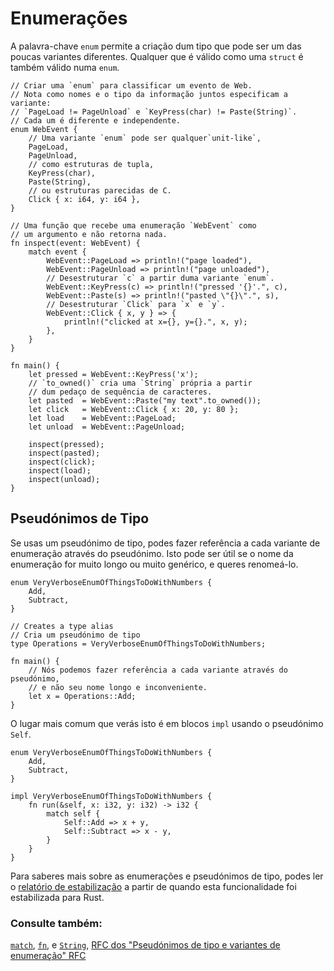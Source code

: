 # Enumerações

A palavra-chave `enum` permite a criação dum tipo que pode ser um das poucas variantes diferentes. Qualquer que é válido como uma `struct` é também válido numa `enum`.

```rust,editable
// Criar uma `enum` para classificar um evento de Web.
// Nota como nomes e o tipo da informação juntos especificam a variante:
// `PageLoad != PageUnload` e `KeyPress(char) != Paste(String)`.
// Cada um é diferente e independente.
enum WebEvent {
    // Uma variante `enum` pode ser qualquer`unit-like`,
    PageLoad,
    PageUnload,
    // como estruturas de tupla,
    KeyPress(char),
    Paste(String),
    // ou estruturas parecidas de C.
    Click { x: i64, y: i64 },
}

// Uma função que recebe uma enumeração `WebEvent` como
// um argumento e não retorna nada.
fn inspect(event: WebEvent) {
    match event {
        WebEvent::PageLoad => println!("page loaded"),
        WebEvent::PageUnload => println!("page unloaded"),
        // Desestruturar `c` a partir duma variante `enum`.
        WebEvent::KeyPress(c) => println!("pressed '{}'.", c),
        WebEvent::Paste(s) => println!("pasted \"{}\".", s),
        // Desestruturar `Click` para `x` e `y`.
        WebEvent::Click { x, y } => {
            println!("clicked at x={}, y={}.", x, y);
        },
    }
}

fn main() {
    let pressed = WebEvent::KeyPress('x');
    // `to_owned()` cria uma `String` própria a partir
    // dum pedaço de sequência de caracteres.
    let pasted  = WebEvent::Paste("my text".to_owned());
    let click   = WebEvent::Click { x: 20, y: 80 };
    let load    = WebEvent::PageLoad;
    let unload  = WebEvent::PageUnload;

    inspect(pressed);
    inspect(pasted);
    inspect(click);
    inspect(load);
    inspect(unload);
}

```

## Pseudónimos de Tipo

Se usas um pseudónimo de tipo, podes fazer referência a cada variante de enumeração através do pseudónimo. Isto pode ser útil se o nome da enumeração for muito longo ou muito genérico, e queres renomeá-lo.

```rust,editable
enum VeryVerboseEnumOfThingsToDoWithNumbers {
    Add,
    Subtract,
}

// Creates a type alias
// Cria um pseudónimo de tipo
type Operations = VeryVerboseEnumOfThingsToDoWithNumbers;

fn main() {
    // Nós podemos fazer referência a cada variante através do pseudónimo,
    // e não seu nome longo e inconveniente.
    let x = Operations::Add;
}
```

O lugar mais comum que verás isto é em blocos `impl` usando o pseudónimo `Self`.

```rust,editable
enum VeryVerboseEnumOfThingsToDoWithNumbers {
    Add,
    Subtract,
}

impl VeryVerboseEnumOfThingsToDoWithNumbers {
    fn run(&self, x: i32, y: i32) -> i32 {
        match self {
            Self::Add => x + y,
            Self::Subtract => x - y,
        }
    }
}
```

Para saberes mais sobre as enumerações e pseudónimos de tipo, podes ler o [relatório de estabilização][aliasreport] a partir de quando esta funcionalidade foi estabilizada para Rust.

### Consulte também:

[`match`][match], [`fn`][fn], e [`String`][str], [RFC dos "Pseudónimos de tipo e variantes de enumeração" RFC][type_alias_rfc]

[c_struct]: https://en.wikipedia.org/wiki/Struct_(C_programming_language)
[match]: ../flow_control/match.md
[fn]: ../fn.md
[str]: ../std/str.md
[aliasreport]: https://github.com/rust-lang/rust/pull/61682/#issuecomment-502472847
[type_alias_rfc]: https://rust-lang.github.io/rfcs/2338-type-alias-enum-variants.html
